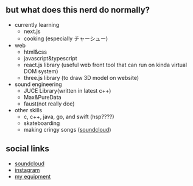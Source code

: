 ## but what does this nerd do normally?
- currently learning
  - next.js
  - cooking (especially チャーシュー)
- web
  - html&css
  - javascript&typescript
  - react.js library (useful web front tool that can run on kinda virtual DOM system)
  - three.js library (to draw 3D model on website)
- sound engineering
  - JUCE Library(written in latest c++)
  - Max&PureData
  - faust(not really doe)
- other skills
  - c, c++, java, go, and swift (hsp????)
  - skateboarding
  - making cringy songs ([soundcloud](https://soundcloud.com/jumanjixxx))

## social links

- [soundcloud](https://soundcloud.com/jumanjixxx)
- [instagram](https://www.instagram.com/ryomeow/)
- [my equipment](https://equipboard.com/cat_does_cat?src=twitter)
